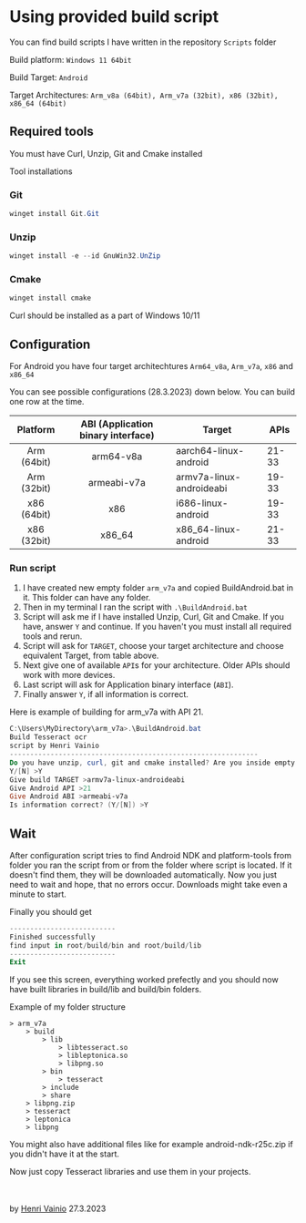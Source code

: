 # Using provided build script

You can find build scripts I have written in the repository `Scripts` folder

Build platform: `Windows 11 64bit`

Build Target: `Android`

Target Architectures: `Arm_v8a (64bit), Arm_v7a (32bit), x86 (32bit), x86_64 (64bit)`

## Required tools

You must have Curl, Unzip, Git and Cmake installed

Tool installations

### Git

```powershell
winget install Git.Git
```

### Unzip

```powershell
winget install -e --id GnuWin32.UnZip
```

### Cmake

```powershell
winget install cmake
```

Curl should be installed as a part of Windows 10/11

## Configuration

For Android you have four target architechtures `Arm64_v8a`, `Arm_v7a`, `x86` and `x86_64`

You can see possible configurations (28.3.2023) down below. You can build one row at the time.

|  Platform   | ABI (Application binary interface) | Target                   | APIs  |
| :---------: | :--------------------------------: | ------------------------ | ----- |
| Arm (64bit) |             arm64-v8a              | aarch64-linux-android    | 21-33 |
| Arm (32bit) |            armeabi-v7a             | armv7a-linux-androideabi | 19-33 |
| x86 (64bit) |                x86                 | i686-linux-android       | 19-33 |
| x86 (32bit) |               x86_64               | x86_64-linux-android     | 21-33 |

### Run script

1. I have created new empty folder `arm_v7a` and copied BuildAndroid.bat in it. This folder can have any folder.
2. Then in my terminal I ran the script with `.\BuildAndroid.bat`
3. Script will ask me if I have installed Unzip, Curl, Git and Cmake. If you have, answer `Y` and continue. If you haven't you must install all required tools and rerun.
4. Script will ask for `TARGET`, choose your target architecture and choose equivalent Target, from table above.
5. Next give one of available `API`s for your architecture. Older APIs should work with more devices.
6. Last script will ask for Application binary interface (`ABI`).
7. Finally answer `Y`, if all information is correct.

Here is example of building for arm_v7a with API 21.

```powershell
C:\Users\MyDirectory\arm_v7a>.\BuildAndroid.bat
Build Tesseract ocr
script by Henri Vainio
-------------------------------------------------------------
Do you have unzip, curl, git and cmake installed? Are you inside empty folder?
Y/[N] >Y
Give build TARGET >armv7a-linux-androideabi
Give Android API >21
Give Android ABI >armeabi-v7a
Is information correct? (Y/[N]) >Y
```

## Wait

After configuration script tries to find Android NDK and platform-tools from folder you ran the script from or from the folder where script is located. If it doesn't find them, they will be downloaded automatically. Now you just need to wait and hope, that no errors occur. Downloads might take even a minute to start.

Finally you should get

```powershell
--------------------------
Finished successfully
find input in root/build/bin and root/build/lib
--------------------------
Exit
```

If you see this screen, everything worked prefectly and you should now have built libraries in build/lib and build/bin folders.

Example of my folder structure

```
> arm_v7a
    > build
        > lib
            > libtesseract.so
            > libleptonica.so
            > libpng.so
        > bin
            > tesseract
        > include
        > share
    > libpng.zip
    > tesseract
    > leptonica
    > libpng
```

You might also have additional files like for example android-ndk-r25c.zip if you didn't have it at the start.

Now just copy Tesseract libraries and use them in your projects.

<br></br>
by
[Henri Vainio](https://github.com/henrivain) 27.3.2023
